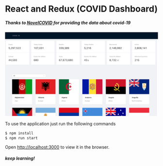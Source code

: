# React and Redux (COVID Dashboard)
##### Thanks to [NovelCOVID](https://corona.lmao.ninja/docs/#/) for providing the data about covid-19

![covid-19-app](/static/cov-app.png)

To use the application just run the following commands

```
$ npm install
$ npm run start
```
Open [http://localhost:3000](http://localhost:3000) to view it in the browser.
##### keep learning!
